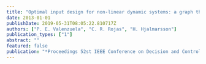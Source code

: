 ```yaml
---
title: "Optimal input design for non-linear dynamic systems: a graph theory approach"
date: 2013-01-01
publishDate: 2019-05-31T08:05:22.810717Z
authors: ["P. E. Valenzuela", "C. R. Rojas", "H. Hjalmarsson"]
publication_types: ["1"]
abstract: ""
featured: false
publication: "*Proceedings 52st IEEE Conference on Decision and Control*"
---
```



